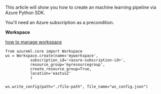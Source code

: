 This article will show you how to create an machine learning pipeline via Azure Python SDK.

You'll need an Azure subscription as a precondition.

**Workspace**

[how to manage workspace](https://docs.microsoft.com/en-us/azure/machine-learning/how-to-manage-workspace?tabs=python)

```
from azureml.core import Workspace
ws = Workspace.create(name='myworkspace',
           subscription_id='<azure-subscription-id>',
           resource_group='myresourcegroup',
           create_resource_group=True,
           location='eastus2'
           )
```
`ws.write_config(path="./file-path", file_name="ws_config.json")`
